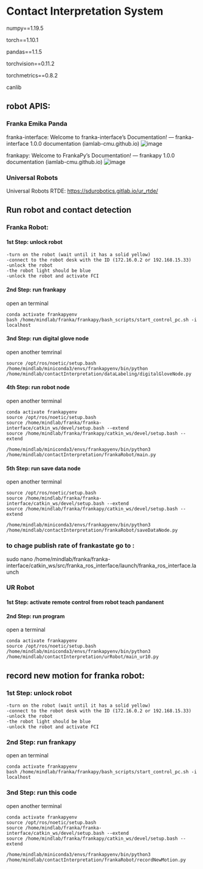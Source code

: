 # Contact Interpretation System

numpy==1.19.5

torch==1.10.1

pandas==1.1.5

torchvision==0.11.2

torchmetrics==0.8.2

canlib

## robot APIS: 

### Franka Emika Panda

franka-interface: Welcome to franka-interface’s Documentation! — franka-interface 1.0.0 documentation (iamlab-cmu.github.io)
![image](https://github.com/MindLabZHAW/contactInterpretation/assets/10871265/d7c654f5-4e37-4f47-b552-87ba16e3cf78)

frankapy: Welcome to FrankaPy’s Documentation! — frankapy 1.0.0 documentation (iamlab-cmu.github.io)
![image](https://github.com/MindLabZHAW/contactInterpretation/assets/10871265/fd57b7fb-077c-4a1a-a05a-048f2ba25365)

### Universal Robots
Universal Robots RTDE: https://sdurobotics.gitlab.io/ur_rtde/

## Run robot and contact detection

### Franka Robot:

#### 1st  Step: unlock robot
	-turn on the robot (wait until it has a solid yellow)
	-connect to the robot desk with the ID (172.16.0.2 or 192.168.15.33)
	-unlock the robot
	-the robot light should be blue
	-unlock the robot and activate FCI

#### 2nd Step: run frankapy

open an terminal

	conda activate frankapyenv
	bash /home/mindlab/franka/frankapy/bash_scripts/start_control_pc.sh -i localhost

#### 3nd Step: run digital glove node

open another temrinal

	source /opt/ros/noetic/setup.bash
	/home/mindlab/miniconda3/envs/frankapyenv/bin/python /home/mindlab/contactInterpretation/dataLabeling/digitalGloveNode.py

#### 4th Step: run robot node

open another terminal 

	conda activate frankapyenv
	source /opt/ros/noetic/setup.bash
	source /home/mindlab/franka/franka-interface/catkin_ws/devel/setup.bash --extend
	source /home/mindlab/franka/frankapy/catkin_ws/devel/setup.bash --extend
	
	/home/mindlab/miniconda3/envs/frankapyenv/bin/python3 /home/mindlab/contactInterpretation/frankaRobot/main.py

#### 5th Step: run save data node

open another terminal

	source /opt/ros/noetic/setup.bash
	source /home/mindlab/franka/franka-interface/catkin_ws/devel/setup.bash --extend
	source /home/mindlab/franka/frankapy/catkin_ws/devel/setup.bash --extend

	/home/mindlab/miniconda3/envs/frankapyenv/bin/python3 /home/mindlab/contactInterpretation/frankaRobot/saveDataNode.py


### to chage publish rate of frankastate go to : 
sudo nano /home/mindlab/franka/franka-interface/catkin_ws/src/franka_ros_interface/launch/franka_ros_interface.launch


### UR Robot

#### 1st  Step: activate remote control from robot teach pandanent


#### 2nd Step: run program

open a terminal

	conda activate frankapyenv
	source /opt/ros/noetic/setup.bash
	/home/mindlab/miniconda3/envs/frankapyenv/bin/python3 /home/mindlab/contactInterpretation/urRobot/main_ur10.py



## record new motion for franka robot:

### 1st  Step: unlock robot
	-turn on the robot (wait until it has a solid yellow)
	-connect to the robot desk with the ID (172.16.0.2 or 192.168.15.33)
	-unlock the robot
	-the robot light should be blue
	-unlock the robot and activate FCI

### 2nd Step: run frankapy

open an terminal

	conda activate frankapyenv
	bash /home/mindlab/franka/frankapy/bash_scripts/start_control_pc.sh -i localhost

### 3nd Step: run this code

open another terminal 

	conda activate frankapyenv
	source /opt/ros/noetic/setup.bash
	source /home/mindlab/franka/franka-interface/catkin_ws/devel/setup.bash --extend
	source /home/mindlab/franka/frankapy/catkin_ws/devel/setup.bash --extend
	
	/home/mindlab/miniconda3/envs/frankapyenv/bin/python3 /home/mindlab/contactInterpretation/frankaRobot/recordNewMotion.py
